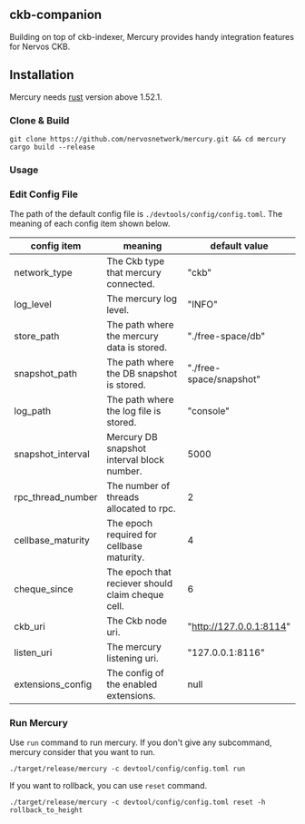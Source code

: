 ## ckb-companion

Building on top of ckb-indexer, Mercury provides handy integration features for Nervos CKB.

## Installation

Mercury needs [rust](https://www.rust-lang.org/) version above 1.52.1.

### Clone & Build

```shell
git clone https://github.com/nervosnetwork/mercury.git && cd mercury
cargo build --release
```

### Usage

### Edit Config File

The path of the default config file is `./devtools/config/config.toml`. The meaning of each config item shown below.

| config item       | meaning                                           | default value           |
| ----------------- | ------------------------------------------------- | ----------------------- |
| network_type      | The Ckb type that mercury connected.              | "ckb"                   |
| log_level         | The mercury log level.                            | "INFO"                  |
| store_path        | The path where the mercury data is stored.        | "./free-space/db"       |
| snapshot_path     | The path where the DB snapshot is stored.         | "./free-space/snapshot" |
| log_path          | The path where the log file is stored.            | "console"               |
| snapshot_interval | Mercury DB snapshot interval block number.        | 5000                    |
| rpc_thread_number | The number of threads allocated to rpc.           | 2                       |
| cellbase_maturity | The epoch required for cellbase maturity.         | 4                       |
| cheque_since      | The epoch that reciever should claim cheque cell. | 6                       |
| ckb_uri           | The Ckb node uri.                                 | "http://127.0.0.1:8114" |
| listen_uri        | The mercury listening uri.                        | "127.0.0.1:8116"        |
| extensions_config | The config of the enabled extensions.             | null                    |

### Run Mercury

Use `run` command to run mercury. If you don't give any subcommand, mercury consider that you want to run.

```shell
./target/release/mercury -c devtool/config/config.toml run
```

If you want to rollback, you can use `reset` command.

```shell
./target/release/mercury -c devtool/config/config.toml reset -h rollback_to_height
```
